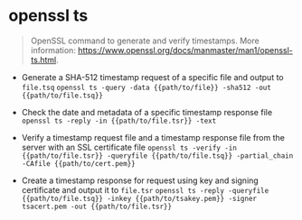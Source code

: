 # openssl ts
> OpenSSL command to generate and verify timestamps.
> More information: <https://www.openssl.org/docs/manmaster/man1/openssl-ts.html>.

- Generate a SHA-512 timestamp request of a specific file and output to `file.tsq`
`openssl ts -query -data {{path/to/file}} -sha512 -out {{path/to/file.tsq}}`

- Check the date and metadata of a specific timestamp response file
`openssl ts -reply -in {{path/to/file.tsr}} -text`

- Verify a timestamp request file and a timestamp response file from the server with an SSL certificate file
`openssl ts -verify -in {{path/to/file.tsr}} -queryfile {{path/to/file.tsq}} -partial_chain -CAfile {{path/to/cert.pem}}`

- Create a timestamp response for request using key and signing certificate and output it to `file.tsr`
`openssl ts -reply -queryfile {{path/to/file.tsq}} -inkey {{path/to/tsakey.pem}} -signer tsacert.pem -out {{path/to/file.tsr}}`
